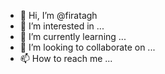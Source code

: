 - 👋 Hi, I’m @firatagh
- 👀 I’m interested in ...
- 🌱 I’m currently learning ...
- 💞️ I’m looking to collaborate on ...
- 📫 How to reach me ...

<!---
firatagh/firatagh is a ✨ special ✨ repository because its `README.md` (this file) appears on your GitHub profile.
You can click the Preview link to take a look at your changes.
--->
